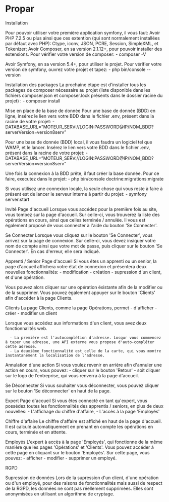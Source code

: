 # Propar

Installation

Pour pouvoir utiliser votre première application symfony, il vous faut:
Avoir PHP 7.2.5 ou plus ainsi que ces extention (qui sont normalement installées par défaut avec PHP): Ctype, iconv, JSON, PCRE, Session, SimpleXML, et Tokenizer;
Avoir Composer, en sa version 2.1.12+, pour pouvoir installer des extensions. Pour vérifier votre version de composer:
      - composer -V

Avoir Symfony, en sa version 5.4+, pour utiliser le projet. Pour vérifier votre version de symfony, ouvrez votre projet et tapez:
      - php bin/console --version
      
Installation des packages
La prochaine étape est d'installer tous les packages de composer nécessaire au projet (liste disponible dans les fichiers composer.json et composer.lock présents dans le dossier racine du projet) :
      - composer install
      
      
      
Mise en place de la base de donnée
Pour une base de donnée (BDD) en ligne, insérez le lien vers votre BDD dans le fichier .env, présent dans la racine de votre projet:
      - DATABASE_URL=”MOTEUR_SERV://LOGIN:PASSWORD@IP/NOM_BDD?serverVersion=version8serv”
      
      
Pour une base de donnée (BDD) local, il vous faudra un logiciel tel que WAMP, et le lancer. Insérez le lien vers votre BDD dans le fichier .env, présent dans la racine de votre projet:
      - DATABASE_URL=”MOTEUR_SERV://LOGIN:PASSWORD@IP/NOM_BDD?serverVersion=version8serv”
      
      
Une fois la connexion à la BDD prête, il faut créer la base donnée. Pour ce faire, executez dans le projet:
      - php bin/console doctrine:migrations:migrate
      
Si vous utilisez une connexion locale, la seule chose qui vous reste à faire à présent est de lancer le serveur interne à partir du projet:
      - symfony server:start









Invité
Page d'accueil
Lorsque vous accédez pour la première fois au site, vous tombez sur la page d'accueil. 
Sur celle-ci, vous trouverez la liste des opérations en cours, ainsi que celles terminée / annulée. 
Il vous est également proposé de vous connecter à l'aide du bouton 'Se Connecter'.



Se Connecter
Lorsque vous cliquez sur le bouton 'Se Connecter', vous arrivez sur la page de connexion. 
Sur celle-ci, vous devez insiquer votre nom de compte ainsi que votre mot de passe, puis cliquer sur le bouton 'Se Connecter'. 
En cas d'erreur, elle sera indiqué.





Apprenti / Senior
Page d'accueil
Si vous êtes un apprenti ou un senior, la page d'accueil affichera votre état de connexion et présentera deux nouvelles fonctionnalités: 
      - modification
      - création
      - supression d'un client, et d'une opération. 
      
Vous pouvez alors cliquer sur une opération éxistante afin de la modifier ou de la supprimer. 
Vous pouvez également appuyer sur le bouton 'Clients' afin d'accéder à la page Clients.



Clients
La page Clients, comme la page Opérations, permet 
      - d'afficher
      - créer 
      - modifier un client 
      
Lorsque vous accédez aux informations d'un client, vous avez deux fonctionnalités web. 

      - La première est l'autocomplétion d'adresse. Losqur vous commencez à taper une adresse, une API externe vous propose d'auto-compléter cette adresse. 
      - La deuxième fonctionnalité est celle de la carte, qui vous montre instantanément la localisation de l'adresse.
      
      
Annulation d'une action
Si vous voulez revenir en arrière afin d'annuler une action en cours, vous pouvez: 
      - cliquer sur le bouton 'Retour'
      - soit cliquer sur le logo de l'entreprise, qui vous renverra à la page d'accueil.
      
      
Se Déconnecter
Si vous souhaiter vous déconnecter, vous pouvez cliquer sur le bouton 'Se déconnecter' en haut de la page.






Expert
Page d'accueil
Si vous êtes connecté en tant qu'expert, vous possédez toutes les fonctionnalités des apprentis / seniors, en plus de deux nouvelles: 
      - L'affichage du chiffre d'affaire, 
      - L'accès à la page 'Employés'
      
      
Chiffre d'affaire
Le chiffre d'affaire est affiché en haut de la page d'accueil. Il est calculé automatiquement en prenant en compte les opérations en cours, terminée et en attente.


Employés
L'expert à accès à la page 'Employés', qui fonctionne de la même manière que les pages 'Opérations' et 'Clients'. 
Vous pouvez accéder à cette page en cliquant sur le bouton 'Employés'. Sur cette page, vous pouvez:
      - afficher
      - modifier
      - supprimer un employé.




RGPD

Supression de données
Lors de la supression d'un client, d'une opération ou d'un employé, pour des raisons de fonctionnalités mais aussi de respect de la RGPD, 
les données ne sont pas réellement supprimées. Elles sont anonymisées en utilisant un algorithme de cryptage.
